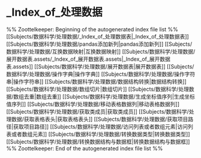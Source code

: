 # _Index_of_处理数据
%% Zoottelkeeper: Beginning of the autogenerated index file list  %%
 [[Subjects/数据科学/处理数据/_Index_of_处理数据表|_Index_of_处理数据表]]
 [[Subjects/数据科学/处理数据/pandas添加新列|pandas添加新列]]
 [[Subjects/数据科学/处理数据/互换数据映射|互换数据映射]]
 [[Subjects/数据科学/处理数据/展开数据表.assets/_Index_of_展开数据表.assets|_Index_of_展开数据表.assets]]
 [[Subjects/数据科学/处理数据/展开数据表|展开数据表]]
 [[Subjects/数据科学/处理数据/操作字典|操作字典]]
 [[Subjects/数据科学/处理数据/操作字符串|操作字符串]]
 [[Subjects/数据科学/处理数据/数据结构转换|数据结构转换]]
 [[Subjects/数据科学/处理数据/数组切片|数组切片]]
 [[Subjects/数据科学/处理数据/数组去重|数组去重]]
 [[Subjects/数据科学/处理数据/生成坐标值序列|生成坐标值序列]]
 [[Subjects/数据科学/处理数据/移动表格数据列|移动表格数据列]]
 [[Subjects/数据科学/处理数据/获取类成员|获取类成员]]
 [[Subjects/数据科学/处理数据/获取表格表头|获取表格表头]]
 [[Subjects/数据科学/处理数据/获取项目路径|获取项目路径]]
 [[Subjects/数据科学/处理数据/访问列表或者数组元素|访问列表或者数组元素]]
 [[Subjects/数据科学/处理数据/转换数据类型|转换数据类型]]
 [[Subjects/数据科学/处理数据/转换数据结构与数据框|转换数据结构与数据框]]
%% Zoottelkeeper: End of the autogenerated index file list  %%
